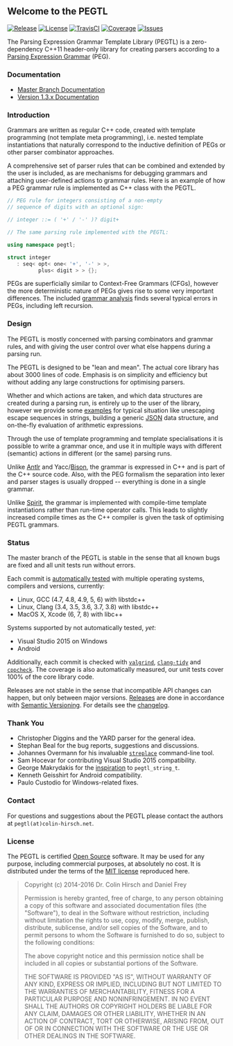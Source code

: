 ## Welcome to the PEGTL

[![Release](https://img.shields.io/github/release/ColinH/PEGTL.svg)](https://github.com/ColinH/PEGTL/releases/latest)
[![License](https://img.shields.io/github/license/ColinH/PEGTL.svg)](#license)
[![TravisCI](https://travis-ci.org/ColinH/PEGTL.svg)](https://travis-ci.org/ColinH/PEGTL)
[![Coverage](https://img.shields.io/coveralls/ColinH/PEGTL.svg)](https://coveralls.io/github/ColinH/PEGTL)
[![Issues](https://img.shields.io/github/issues/ColinH/PEGTL.svg)](https://github.com/ColinH/PEGTL/issues)

The Parsing Expression Grammar Template Library (PEGTL) is a zero-dependency C++11 header-only library for creating parsers according to a [Parsing Expression Grammar](http://en.wikipedia.org/wiki/Parsing_expression_grammar) (PEG).

### Documentation

* [Master Branch Documentation](https://github.com/ColinH/PEGTL/blob/master/doc/README.md)
* [Version 1.3.x Documentation](https://github.com/ColinH/PEGTL/blob/1.3.x/doc/README.md)

### Introduction

Grammars are written as regular C++ code, created with template programming (not template meta programming), i.e. nested template instantiations that naturally correspond to the inductive definition of PEGs or other parser combinator approaches.

A comprehensive set of parser rules that can be combined and extended by the user is included, as are mechanisms for debugging grammars and attaching user-defined actions to grammar rules.
Here is an example of how a PEG grammar rule is implemented as C++ class with the PEGTL.

```c++
// PEG rule for integers consisting of a non-empty
// sequence of digits with an optional sign:

// integer ::= ( '+' / '-' )? digit+

// The same parsing rule implemented with the PEGTL:

using namespace pegtl;

struct integer
   : seq< opt< one< '+', '-' > >,
          plus< digit > > {};
```

PEGs are superficially similar to Context-Free Grammars (CFGs), however the more deterministic nature of PEGs gives rise to some very important differences.
The included [grammar analysis](https://github.com/ColinH/PEGTL/blob/master/doc/Grammar-Analysis.md) finds several typical errors in PEGs, including left recursion.

### Design

The PEGTL is mostly concerned with parsing combinators and grammar rules, and with giving the user control over what else happens during a parsing run.

The PEGTL is designed to be "lean and mean".
The actual core library has about 3000 lines of code.
Emphasis is on simplicity and efficiency but without adding any large constructions for optimising parsers.

Whether and which actions are taken, and which data structures are created during a parsing run, is entirely up to the user of the library, however we provide some [examples](https://github.com/ColinH/PEGTL/blob/master/doc/Contrib-and-Examples.md#examples) for typical situation like unescaping escape sequences in strings, building a generic [JSON](http://www.json.org/) data structure, and on-the-fly evaluation of arithmetic expressions.

Through the use of template programming and template specialisations it is possible to write a grammar once, and use it in multiple ways with different (semantic) actions in different (or the same) parsing runs.

Unlike [Antlr](http://www.antlr.org/) and Yacc/[Bison](http://www.gnu.org/software/bison/), the grammar is expressed in C++ and is part of the C++ source code.
Also, with the PEG formalism the separation into lexer and parser stages is usually dropped -- everything is done in a single grammar.

Unlike [Spirit](http://boost-spirit.com/), the grammar is implemented with compile-time template instantiations rather than run-time operator calls.
This leads to slightly increased compile times as the C++ compiler is given the task of optimising PEGTL grammars.

### Status

The master branch of the PEGTL is stable in the sense that all known bugs are fixed and all unit tests run without errors.

Each commit is [automatically tested](https://travis-ci.org/ColinH/PEGTL) with multiple operating systems, compilers and versions, currently:

* Linux, GCC (4.7, 4.8, 4.9, 5, 6) with libstdc++
* Linux, Clang (3.4, 3.5, 3.6, 3.7, 3.8) with libstdc++
* MacOS X, Xcode (6, 7, 8) with libc++

Systems supported by not automatically tested, *yet*:

* Visual Studio 2015 on Windows
* Android

Additionally, each commit is checked with [`valgrind`](http://valgrind.org/), [`clang-tidy`](http://clang.llvm.org/extra/clang-tidy/) and [`cppcheck`](http://cppcheck.sourceforge.net/).
The coverage is also automatically measured, our unit tests cover 100% of the core library code.

Releases are not stable in the sense that incompatible API changes can happen, but only between major versions.
[Releases](https://github.com/ColinH/PEGTL/releases) are done in accordance with [Semantic Versioning](http://semver.org/).
For details see the [changelog](https://github.com/ColinH/PEGTL/blob/master/doc/Changelog.md).

### Thank You

* Christopher Diggins and the YARD parser for the general idea.
* Stephan Beal for the bug reports, suggestions and discussions.
* Johannes Overmann for his invaluable [`streplace`](https://code.google.com/p/streplace/) command-line tool.
* Sam Hocevar for contributing Visual Studio 2015 compatibility.
* George Makrydakis for the [inspiration](https://github.com/irrequietus/typestring) to `pegtl_string_t`.
* Kenneth Geisshirt for Android compatibility.
* Paulo Custodio for Windows-related fixes.

### Contact

For questions and suggestions about the PEGTL please contact the authors at `pegtl(at)colin-hirsch.net`.

### License

The PEGTL is certified [Open Source](http://www.opensource.org/docs/definition.html) software. It may be used for any purpose, including commercial purposes, at absolutely no cost. It is distributed under the terms of the [MIT license](http://www.opensource.org/licenses/mit-license.html) reproduced here.

> Copyright (c) 2014-2016 Dr. Colin Hirsch and Daniel Frey
>
> Permission is hereby granted, free of charge, to any person obtaining a copy of this software and associated documentation files (the "Software"), to deal in the Software without restriction, including without limitation the rights to use, copy, modify, merge, publish, distribute, sublicense, and/or sell copies of the Software, and to permit persons to whom the Software is furnished to do so, subject to the following conditions:
>
> The above copyright notice and this permission notice shall be included in all copies or substantial portions of the Software.
>
> THE SOFTWARE IS PROVIDED "AS IS", WITHOUT WARRANTY OF ANY KIND, EXPRESS OR IMPLIED, INCLUDING BUT NOT LIMITED TO THE WARRANTIES OF MERCHANTABILITY, FITNESS FOR A PARTICULAR PURPOSE AND NONINFRINGEMENT. IN NO EVENT SHALL THE AUTHORS OR COPYRIGHT HOLDERS BE LIABLE FOR ANY CLAIM, DAMAGES OR OTHER LIABILITY, WHETHER IN AN ACTION OF CONTRACT, TORT OR OTHERWISE, ARISING FROM, OUT OF OR IN CONNECTION WITH THE SOFTWARE OR THE USE OR OTHER DEALINGS IN THE SOFTWARE.
